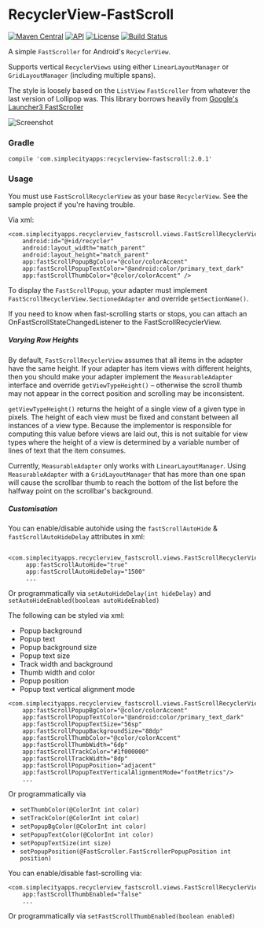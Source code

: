 # RecyclerView-FastScroll

[![Maven Central](https://maven-badges.herokuapp.com/maven-central/com.simplecityapps/recyclerview-fastscroll/badge.svg)](https://maven-badges.herokuapp.com/maven-central/com.simplecityapps/recyclerview-fastscroll) [![API](https://img.shields.io/badge/API-14%2B-blue.svg?style=flat)](https://android-arsenal.com/api?level=14)
[![License](http://img.shields.io/badge/license-APACHE2-blue.svg)](NOTICE)
[![Build Status](https://travis-ci.org/timusus/RecyclerView-FastScroll.svg?branch=master)](https://travis-ci.org/timusus/RecyclerView-FastScroll)

A simple `FastScroller` for Android's `RecyclerView`.

Supports vertical `RecyclerViews` using either `LinearLayoutManager` or `GridLayoutManager` (including multiple spans).

The style is loosely based on the `ListView` `FastScroller` from whatever the last version of Lollipop was. This library borrows heavily from [Google's Launcher3 FastScroller](https://android.googlesource.com/platform/packages/apps/Launcher3/)

![Screenshot](https://github.com/timusus/RecyclerView-FastScroll/blob/master/screenshot.png)


### Gradle
`compile 'com.simplecityapps:recyclerview-fastscroll:2.0.1'`


### Usage
You must use `FastScrollRecyclerView` as your base `RecyclerView`. See the sample project if you're having trouble.

Via xml:

```
<com.simplecityapps.recyclerview_fastscroll.views.FastScrollRecyclerView
    android:id="@+id/recycler"
    android:layout_width="match_parent"
    android:layout_height="match_parent"
    app:fastScrollPopupBgColor="@color/colorAccent"
    app:fastScrollPopupTextColor="@android:color/primary_text_dark"
    app:fastScrollThumbColor="@color/colorAccent" />
```

To display the `FastScrollPopup`, your adapter must implement `FastScrollRecyclerView.SectionedAdapter` and override `getSectionName()`.

If you need to know when fast-scrolling starts or stops, you can attach an OnFastScrollStateChangedListener to the FastScrollRecyclerView.


##### Varying Row Heights

By default, `FastScrollRecyclerView` assumes that all items in the adapter have the same height. If your adapter has
item views with different heights, then you should make your adapter implement the `MeasurableAdapter` interface and
override `getViewTypeHeight()` – otherwise the scroll thumb may not appear in the correct position and scrolling may
be inconsistent.

`getViewTypeHeight()` returns the height of a single view of a given type in pixels. The height of each view must be
fixed and constant between all instances of a view type. Because the implementor is responsible for computing this
value before views are laid out, this is not suitable for view types where the height of a view is determined by a
variable number of lines of text that the item consumes.

Currently, `MeasurableAdapter` only works with `LinearLayoutManager`. Using `MeasurableAdapter` with a 
`GridLayoutManager` that has more than one span will cause the scrollbar thumb to reach the bottom of the list before
the halfway point on the scrollbar's background.


##### Customisation

You can enable/disable autohide using the `fastScrollAutoHide` & `fastScrollAutoHideDelay` attributes in xml:

```
 <com.simplecityapps.recyclerview_fastscroll.views.FastScrollRecyclerView
     app:fastScrollAutoHide="true"
     app:fastScrollAutoHideDelay="1500"
     ...
```
             
Or programmatically via `setAutoHideDelay(int hideDelay)` and `setAutoHideEnabled(boolean autoHideEnabled)`

The following can  be styled via xml:

- Popup background
- Popup text
- Popup background size
- Popup text size
- Track width and background
- Thumb width and color
- Popup position
- Popup text vertical alignment mode

```
<com.simplecityapps.recyclerview_fastscroll.views.FastScrollRecyclerView
    app:fastScrollPopupBgColor="@color/colorAccent"
    app:fastScrollPopupTextColor="@android:color/primary_text_dark"
    app:fastScrollPopupTextSize="56sp"
    app:fastScrollPopupBackgroundSize="88dp"
    app:fastScrollThumbColor="@color/colorAccent"
    app:fastScrollThumbWidth="6dp"
    app:fastScrollTrackColor="#1f000000"
    app:fastScrollTrackWidth="8dp"
    app:fastScrollPopupPosition="adjacent"
    app:fastScrollPopupTextVerticalAlignmentMode="fontMetrics"/>
    ...
```

Or programmatically via

- `setThumbColor(@ColorInt int color)`
- `setTrackColor(@ColorInt int color)`
- `setPopupBgColor(@ColorInt int color)`
- `setPopupTextColor(@ColorInt int color)`
- `setPopupTextSize(int size)`
- `setPopupPosition(@FastScroller.FastScrollerPopupPosition int position)`


You can enable/disable fast-scrolling via:

```
<com.simplecityapps.recyclerview_fastscroll.views.FastScrollRecyclerView
    app:fastScrollThumbEnabled="false"
    ...
```
Or programmatically via `setFastScrollThumbEnabled(boolean enabled)`
